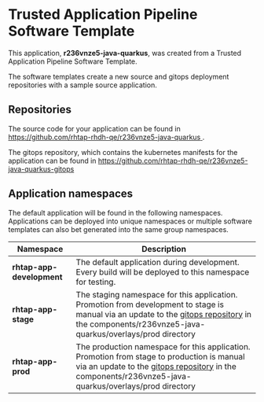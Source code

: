 # Trusted Application Pipeline Software Template

This application, **r236vnze5-java-quarkus**, was created from a Trusted Application Pipeline Software Template.

The software templates create a new source and gitops deployment repositories with a sample source application. 

## Repositories

The source code for your application can be found in [https://github.com/rhtap-rhdh-qe/r236vnze5-java-quarkus ](https://github.com/rhtap-rhdh-qe/r236vnze5-java-quarkus ).
 
The gitops repository, which contains the kubernetes manifests for the application can be found in 
[https://github.com/rhtap-rhdh-qe/r236vnze5-java-quarkus-gitops ](https://github.com/rhtap-rhdh-qe/r236vnze5-java-quarkus-gitops ) 

## Application namespaces 

The default application will be found in the following namespaces. Applications can be deployed into unique namespaces or multiple software templates can also bet generated into the same group namespaces.  

|  Namespace   |  Description   |  
| -------- | -------- |   
| **rhtap-app-development** | The default application during development. Every build will be deployed to this namespace for testing. | 
| **rhtap-app-stage** | The staging namespace for this application. Promotion from development to stage is manual via an update to the [gitops repository](https://github.com/rhtap-rhdh-qe/r236vnze5-java-quarkus-gitops ) in the components/r236vnze5-java-quarkus/overlays/prod directory |  
| **rhtap-app-prod** | The production namespace for this application. Promotion from stage to production is manual via an update to the [gitops repository](https://github.com/rhtap-rhdh-qe/r236vnze5-java-quarkus-gitops ) in the components/r236vnze5-java-quarkus/overlays/prod directory | 